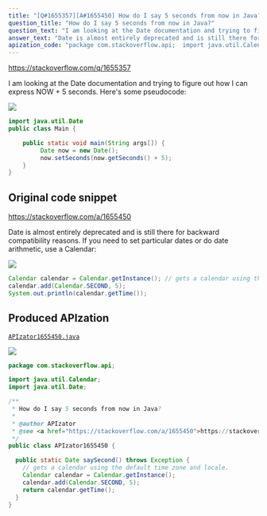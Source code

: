 ```yaml
---
title: "[Q#1655357][A#1655450] How do I say 5 seconds from now in Java?"
question_title: "How do I say 5 seconds from now in Java?"
question_text: "I am looking at the Date documentation and trying to figure out how I can express NOW + 5 seconds. Here's some pseudocode:"
answer_text: "Date is almost entirely deprecated and is still there for backward compatibility reasons. If you need to set particular dates or do date arithmetic, use a Calendar:"
apization_code: "package com.stackoverflow.api;  import java.util.Calendar; import java.util.Date;  /**  * How do I say 5 seconds from now in Java?  *  * @author APIzator  * @see <a href=\"https://stackoverflow.com/a/1655450\">https://stackoverflow.com/a/1655450</a>  */ public class APIzator1655450 {    public static Date saySecond() throws Exception {     // gets a calendar using the default time zone and locale.     Calendar calendar = Calendar.getInstance();     calendar.add(Calendar.SECOND, 5);     return calendar.getTime();   } }"
---
```


https://stackoverflow.com/q/1655357

I am looking at the Date documentation and trying to figure out how I can express NOW + 5 seconds. Here&#x27;s some pseudocode:


<div class="code-logo"><img src="/stackoverflow.png" /></div>

```java
import java.util.Date
public class Main {

    public static void main(String args[]) {
         Date now = new Date();
         now.setSeconds(now.getSeconds() + 5);
    }
}
```


## Original code snippet

https://stackoverflow.com/a/1655450

Date is almost entirely deprecated and is still there for backward compatibility reasons. If you need to set particular dates or do date arithmetic, use a Calendar:

<div class="code-logo"><img src="/stackoverflow.png" /></div>

```java
Calendar calendar = Calendar.getInstance(); // gets a calendar using the default time zone and locale.
calendar.add(Calendar.SECOND, 5);
System.out.println(calendar.getTime());
```

## Produced APIzation

[`APIzator1655450.java`](https://github.com/pasqualesalza/apization-temp/raw/main/data/search/APIzator1655450.java)

<div class="code-logo"><img src="/apizator.png" /></div>

```java
package com.stackoverflow.api;

import java.util.Calendar;
import java.util.Date;

/**
 * How do I say 5 seconds from now in Java?
 *
 * @author APIzator
 * @see <a href="https://stackoverflow.com/a/1655450">https://stackoverflow.com/a/1655450</a>
 */
public class APIzator1655450 {

  public static Date saySecond() throws Exception {
    // gets a calendar using the default time zone and locale.
    Calendar calendar = Calendar.getInstance();
    calendar.add(Calendar.SECOND, 5);
    return calendar.getTime();
  }
}

```